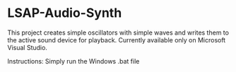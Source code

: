 # LSAP-Audio-Synth
This project creates simple oscillators with simple waves and writes them to the active sound device for playback. Currently available only on Microsoft Visual Studio.

Instructions:
Simply run the Windows .bat file
